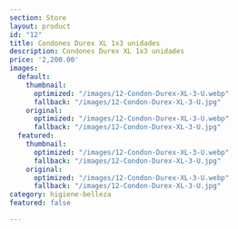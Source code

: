 ```yaml
---
section: Store
layout: product
id: "12"
title: Condones Durex XL 1x3 unidades
description: Condones Durex XL 1x3 unidades
price: '2,200.00'
images:
  default:
    thumbnail:
      optimized: "/images/12-Condon-Durex-XL-3-U.webp"
      fallback: "/images/12-Condon-Durex-XL-3-U.jpg"
    original:
      optimized: "/images/12-Condon-Durex-XL-3-U.webp"
      fallback: "/images/12-Condon-Durex-XL-3-U.jpg"
  featured:
    thumbnail:
      optimized: "/images/12-Condon-Durex-XL-3-U.webp"
      fallback: "/images/12-Condon-Durex-XL-3-U.jpg"
    original:
      optimized: "/images/12-Condon-Durex-XL-3-U.webp"
      fallback: "/images/12-Condon-Durex-XL-3-U.jpg"
category: higiene-belleza
featured: false

---
```

